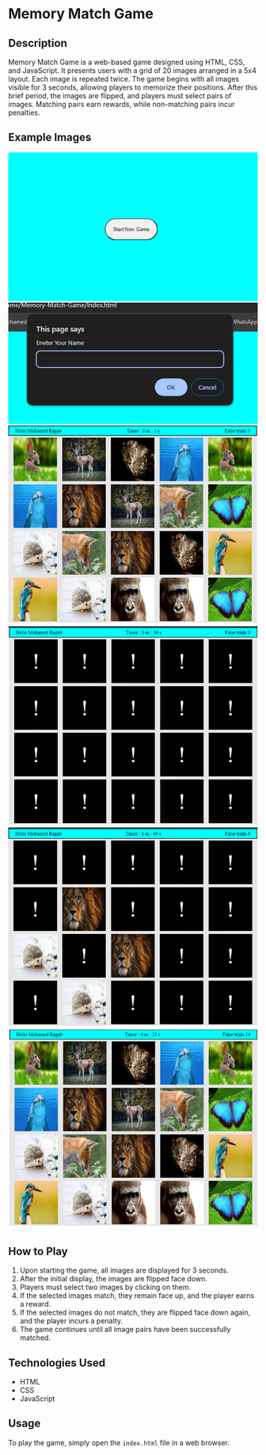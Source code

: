 # Memory Match Game

## Description
Memory Match Game is a web-based game designed using HTML, CSS, and JavaScript. It presents users with a grid of 20 images arranged in a 5x4 layout. Each image is repeated twice. The game begins with all images visible for 3 seconds, allowing players to memorize their positions. After this brief period, the images are flipped, and players must select pairs of images. Matching pairs earn rewards, while non-matching pairs incur penalties.

## Example Images
![Memory Match Game](ImagesForReadmeFile/StartPage.png)
![Memory Match Game](ImagesForReadmeFile/Name.png)
![Memory Match Game](ImagesForReadmeFile/Images.png)
![Memory Match Game](ImagesForReadmeFile/FlippedImages.png)
![Memory Match Game](ImagesForReadmeFile/AfterStart.png)
![Memory Match Game](ImagesForReadmeFile/Winning.png)



## How to Play
1. Upon starting the game, all images are displayed for 3 seconds.
2. After the initial display, the images are flipped face down.
3. Players must select two images by clicking on them.
4. If the selected images match, they remain face up, and the player earns a reward.
5. If the selected images do not match, they are flipped face down again, and the player incurs a penalty.
6. The game continues until all image pairs have been successfully matched.

## Technologies Used
- HTML
- CSS
- JavaScript

## Usage
To play the game, simply open the `index.html` file in a web browser.

